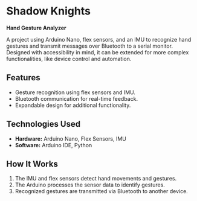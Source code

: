# Shadow Knights  

**Hand Gesture Analyzer**  

A project using Arduino Nano, flex sensors, and an IMU to recognize hand gestures and transmit messages over Bluetooth to a serial monitor. Designed with accessibility in mind, it can be extended for more complex functionalities, like device control and automation.  

## Features  
- Gesture recognition using flex sensors and IMU.  
- Bluetooth communication for real-time feedback.  
- Expandable design for additional functionality.  

## Technologies Used  
- **Hardware:** Arduino Nano, Flex Sensors, IMU  
- **Software:** Arduino IDE, Python  

## How It Works  
1. The IMU and flex sensors detect hand movements and gestures.  
2. The Arduino processes the sensor data to identify gestures.  
3. Recognized gestures are transmitted via Bluetooth to another device.  
